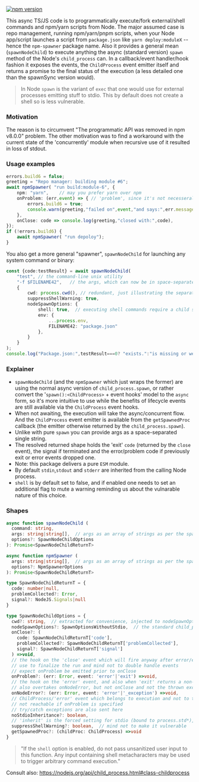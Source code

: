 [![npm version](https://badge.fury.io/js/npm-spawner.svg)](https://badge.fury.io/js/npm-spawner)

This async TS/JS code is to programmatically execute/fork external/shell commands and npm/yarn scripts from Node. The major assumed case is repo management, running npm/yarn/pnpm scripts, when your Node app/script launches a script from ``package.json`` like ``yarn deploy:moduleX`` -- hence the ``npm-spawner`` package name. Also it provides a general mean (``spawnNodeChild``) to execute anything the async (standard version) ``spawn`` method of the Node's ``child_process`` can. In a callback/event handler/hook fashion it exposes the events, the ``ChildProcess`` event emitter itself and returns a promise to the final status of the execution (a less detailed one than the spawnSync version would). 

> In Node ``spawn`` is the variant of ``exec`` that one would use for external processes emitting stuff to stdio. This by default does not create a shell so is less vulnerable.

### Motivation

The reason is to circumvent "The programmatic API was removed in npm v8.0.0" problem. The other motivation was to find a workaround with the current state of the 'concurrently' module when recursive use of it resulted in loss of stdout.

### Usage examples

```typescript
errors.build6 = false;
greeting = "Repo manager: building module #6";
await npmSpawner( "run build:module-6", {
    npm: "yarn",    // may you prefer yarn over npm
    onProblem: (err,event) => { // 'problem', since it's not necesseraly an error
        errors.build6 = true;
        console.warn(greeting,"failed on",event,"and says:",err.message);
    },
    onClose: code => console.log(greeting,"closed with:",code),
});
if (!errors.build6) {
    await npmSpawner( "run depoloy");
} 
```

You also get a more general "spawner", ``spawnNodeChild`` for launching any system command or binary:
```typescript
const {code:testResult} = await spawnNodeChild(
    "test", // the command-line unix utility
    "-f $FILENAME42",   // the args, which can now be in space-separated normal form
    {
        cwd: process.cwd(), // redundant, just illustrating the separate cwd option
        suppressShellWarning: true,
        nodeSpawnOptions: {
            shell: true,  // executing shell commands require a child shell many times
            env: {
                ...process.env,
                FILENAME42: "package.json"
            },
        }
    }
);
console.log("Package.json:",testResult===0? "exists.":"is missing or we otherwise failed to test it.");

```

### Explainer 

* ```spawnNodeChild``` (and the ``npmSpawner`` which just wraps the former) are using the normal async version of ``child_process.spawn``, or rather convert the '``spawn():<ChildProcess>`` + event hooks' model to the ``async`` form, so it's more intuitive to use while the benefits of lifecycle events are still available via the ``ChildProcess`` event hooks.
* When not awaiting, the execution will take the async/concurrent flow. And the ``ChildProcess`` event emitter is available from the ``getSpawnedProc`` callback (the emitter otherwise returned by the ``child_process.spawn``).
* Unlike with pure ``spawn`` you can provide args as a space-separated single string.
* The resolved returned shape holds the 'exit' ``code`` (returned by the ``close`` event), the signal if terminated and the error/problem code if previously exit or error events dropped one.
* Note: this package delivers a pure ``ESM`` module.
* By default ``stdin``,``stdout`` and ``stderr`` are inherited from the calling Node process.
* ``shell`` is by default set to false, and if enabled one needs to set an additional flag to mute a warning reminding us about the vulnarable nature of this choice.

### Shapes



```typescript
async function spawnNodeChild (
  command: string,
  args: string|string[],  // args as an array of strings as per the spawn signature, or a string with space separated args
  options?: SpawnNodeChildOptions
): Promise<SpawnNodeChildReturnT>

async function npmSpawner (
  args: string|string[],  // args as an array of strings as per the spawn signature, or a string with space separated args
  options?: NpmSpawnerOptions
): Promise<SpawnNodeChildReturnT>

type SpawnNodeChildReturnT = {
  code: number|null,
  problemCollected?: Error,
  signal?: NodeJS.Signals|null
}

type SpawnNodeChildOptions = {
  cwd?: string,  // extracted for convenience, injected to nodeSpawnOptions.cwd
  nodeSpawnOptions?: SpawnOptionsWithoutStdio,  // the standard child_process.spawnSync options
  onClose?: (
    code: SpawnNodeChildReturnT['code'],
    problemCollected?: SpawnNodeChildReturnT['problemCollected'],
    signal?: SpawnNodeChildReturnT['signal']
  ) =>void,
  // the hook on the 'close' event which will fire anyway after error/exit/problem (except the exception probably), 
  // use to finalize the run and mind not to double handle events
  // expect onProblem be emitted prior to onClose
  onProblem?: (err: Error, event: 'error'|'exit') =>void,
  // the hook on the 'error' event, and also when 'exit' returns a non-zero exit code 
  // also overtakes onNodeError, but not onClose and not the thrown exceptions
  onNodeError?: (err: Error, event: 'error'|'_exception') =>void,
  // ChildProcess/'error' event which belongs to execution and not to the error events with the command
  // not reachable if onProblem is specified
  // try/catch exceptions are also sent here
  noStdioInheritance?: boolean,
  // 'inherit' is the forced setting for stdio (bound to process.std*), this resets the behaviour to undefined
  suppressShellWarning?: boolean,  // mind not to make it vulnerable
  getSpawnedProc?: (childProc: ChildProcess) =>void
}
```

> "If the ``shell`` option is enabled, do not pass unsanitized user input to this function. Any input containing shell metacharacters may be used to trigger arbitrary command execution."
> 
Consult also: https://nodejs.org/api/child_process.html#class-childprocess

